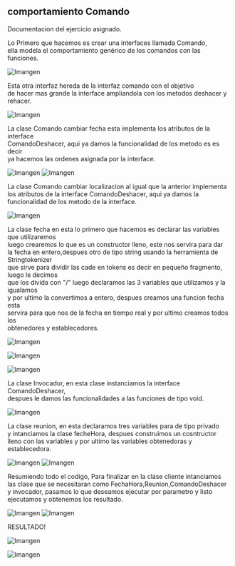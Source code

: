 ## comportamiento Comando

Documentacion del ejercicio asignado.

Lo Primero que hacemos es crear una interfaces llamada Comando,</br> ella modela el comportamiento genérico de los comandos con las funciones.

![Imangen](image/ocho.png)

Esta otra interfaz hereda de la interfaz comando con el objetivo</br> de hacer mas grande la interface ampliandola con los metodos deshacer y rehacer.

![Imangen](image/doce.png)

La clase Comando cambiar fecha esta implementa los atributos de la interface</br> ComandoDeshacer, aqui ya damos la funcionalidad de los metodo es es decir</br> ya hacemos las ordenes asignada por la interface.


![Imangen](image/nueve.png)
![Imangen](image/diez.png)

La clase Comando cambiar localizacion al igual que la anterior implementa</br> los atributos de la interface ComandoDeshacer, aqui ya damos la</br> funcionalidad de los metodo de la interface.

![Imangen](image/once.png)


La clase fecha en esta lo primero que hacemos es declarar las variables que utilizaremos </br>luego crearemos lo que es un constructor lleno, este nos servira para dar</br> la fecha en entero,despues otro de tipo string usando la herramienta de Stringtokenizer</br> que sirve para dividir las cade en tokens es decir en pequeño fragmento, luego le decimos</br>que los divida con "/" luego declaramos las 3 variables que utilizamos y la igualamos</br>y por ultimo la convertimos a entero, despues creamos una funcion fecha esta </br> servira para que nos de la fecha en tiempo real y por ultimo creamos todos los </br>obtenedores y establecedores.

![Imangen](image/trece.png)

![Imangen](image/catorce.png)


![Imangen](image/quince.png)

La clase Invocador, en esta clase instanciamos la interface ComandoDeshacer,</br> despues le damos las funcionalidades a las funciones de tipo void.

![Imangen](image/dieciseis.png)

La clase reunion, en esta declaramos tres variables para de tipo privado</br> y intanciamos la clase fecheHora, despues construimos un cosntructor</br> lleno con las variables y por ultimo las variables obtenedoras y establecedora.

![Imangen](image/diecisiete.png)
![Imangen](image/dieciocho.png)

Resumiendo todo el codigo, Para finalizar en la clase cliente intanciamos</br> las clase que se necesitaran como FechaHora,Reunion,ComandoDeshacer</br> y invocador, pasamos lo que deseamos ejecutar por parametro y listo</br> ejecutamos y obtenemos los resultado.

![Imangen](image/diecinueve.png)
![Imangen](image/veite.png)


RESULTADO!

![Imangen](image/veiteuno.png)

![Imangen](image/veitedos.png)
